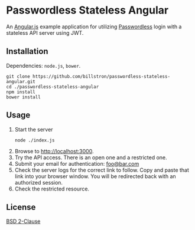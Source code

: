 Passwordless Stateless Angular
==========================

An [Angular.js](https://angularjs.org/) example application for utilizing [Passwordless](https://passwordless.net/) 
login with a stateless API server using JWT. 

## Installation
Dependencies: `node.js`, `bower`.
```
git clone https://github.com/billstron/passwordless-stateless-angular.git
cd ./passwordless-stateless-angular
npm install
bower install
```

## Usage
1. Start the server
	```
	node ./index.js
	```
2. Browse to [http://localhost:3000](http://localhost:3000).  
3. Try the API access.  There is an open one and a restricted one.   
4. Submit your email for authentication: foo@bar.com  
5. Check the server logs for the correct link to follow. Copy and paste that link into your browser window. 
You will be redirected back with an authorized session.
6. Check the restricted resource.   

## License
[BSD 2-Clause](http://opensource.org/licenses/BSD-2-Clause)
